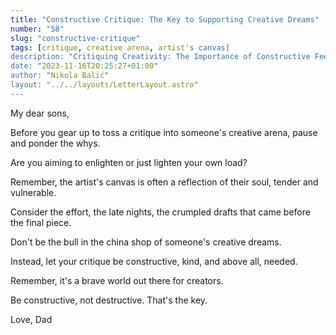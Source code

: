 ```yaml
---
title: "Constructive Critique: The Key to Supporting Creative Dreams"
number: "58"
slug: "constructive-critique"
tags: [critique, creative arena, artist's canvas]
description: "Critiquing Creativity: The Importance of Constructive Feedback for Artists. Understand the impact of your critique on an artist's vulnerable soul. Be kind, be needed, be constructive."
date: "2023-11-16T20:25:27+01:00"
author: "Nikola Balić"
layout: "../../layouts/LetterLayout.astro"
---
```

My dear sons,

Before you gear up to toss a critique into someone's creative arena, pause and ponder the whys.

Are you aiming to enlighten or just lighten your own load?

Remember, the artist's canvas is often a reflection of their soul, tender and vulnerable.

Consider the effort, the late nights, the crumpled drafts that came before the final piece.

Don't be the bull in the china shop of someone's creative dreams.

Instead, let your critique be constructive, kind, and above all, needed.

Remember, it's a brave world out there for creators. 

Be constructive, not destructive. That's the key.

Love,
Dad